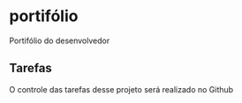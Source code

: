 # portifólio
Portifólio do desenvolvedor

## Tarefas 
O controle das tarefas desse projeto será realizado no Github